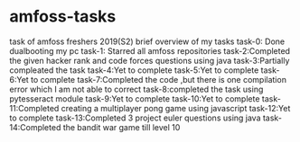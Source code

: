 # amfoss-tasks
task of amfoss freshers 2019(S2)
brief overview of my tasks
task-0: Done dualbooting my pc
task-1: Starred all amfoss repositories
task-2:Completed the given hacker rank and code forces questions using java
task-3:Partially compleated the task
task-4:Yet to complete
task-5:Yet to complete
task-6:Yet to complete
task-7:Completed the code ,but there is one compilation error which I am not able to correct
task-8:completed the task using pytesseract module
task-9:Yet to complete
task-10:Yet to complete
task-11:Completed creating a multiplayer pong game using javascript
task-12:Yet to complete
task-13:Completed 3 project euler questions using java
task-14:Completed the bandit war game till level 10
